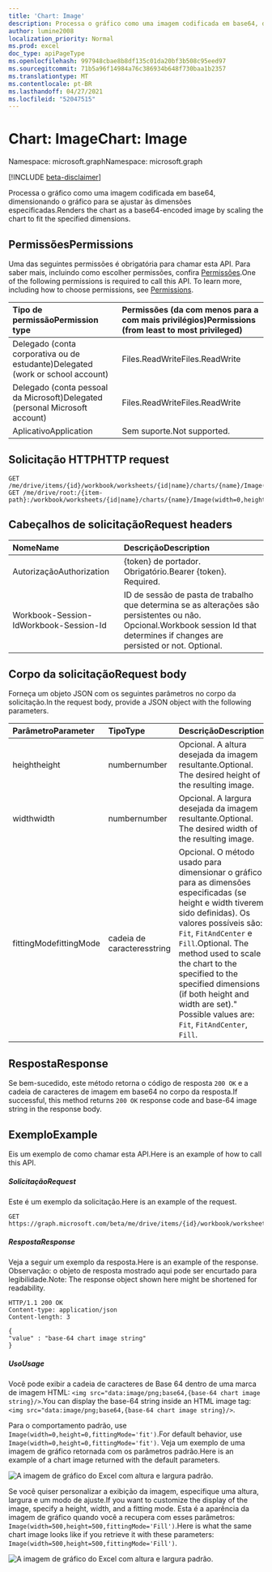 ```yaml
---
title: 'Chart: Image'
description: Processa o gráfico como uma imagem codificada em base64, dimensionando o gráfico para se ajustar às dimensões especificadas.
author: lumine2008
localization_priority: Normal
ms.prod: excel
doc_type: apiPageType
ms.openlocfilehash: 997948cbae8b8df135c01da20bf3b508c95eed97
ms.sourcegitcommit: 71b5a96f14984a76c386934b648f730baa1b2357
ms.translationtype: MT
ms.contentlocale: pt-BR
ms.lasthandoff: 04/27/2021
ms.locfileid: "52047515"
---
```

# <a name="chart-image"></a><span data-ttu-id="fa22c-103">Chart: Image</span><span class="sxs-lookup"><span data-stu-id="fa22c-103">Chart: Image</span></span>

<span data-ttu-id="fa22c-104">Namespace: microsoft.graph</span><span class="sxs-lookup"><span data-stu-id="fa22c-104">Namespace: microsoft.graph</span></span>

[!INCLUDE [beta-disclaimer](../../includes/beta-disclaimer.md)]

<span data-ttu-id="fa22c-105">Processa o gráfico como uma imagem codificada em base64, dimensionando o gráfico para se ajustar às dimensões especificadas.</span><span class="sxs-lookup"><span data-stu-id="fa22c-105">Renders the chart as a base64-encoded image by scaling the chart to fit the specified dimensions.</span></span>
## <a name="permissions"></a><span data-ttu-id="fa22c-106">Permissões</span><span class="sxs-lookup"><span data-stu-id="fa22c-106">Permissions</span></span>
<span data-ttu-id="fa22c-p101">Uma das seguintes permissões é obrigatória para chamar esta API. Para saber mais, incluindo como escolher permissões, confira [Permissões](/graph/permissions-reference).</span><span class="sxs-lookup"><span data-stu-id="fa22c-p101">One of the following permissions is required to call this API. To learn more, including how to choose permissions, see [Permissions](/graph/permissions-reference).</span></span>

|<span data-ttu-id="fa22c-109">Tipo de permissão</span><span class="sxs-lookup"><span data-stu-id="fa22c-109">Permission type</span></span>      | <span data-ttu-id="fa22c-110">Permissões (da com menos para a com mais privilégios)</span><span class="sxs-lookup"><span data-stu-id="fa22c-110">Permissions (from least to most privileged)</span></span>              |
|:--------------------|:---------------------------------------------------------|
|<span data-ttu-id="fa22c-111">Delegado (conta corporativa ou de estudante)</span><span class="sxs-lookup"><span data-stu-id="fa22c-111">Delegated (work or school account)</span></span> | <span data-ttu-id="fa22c-112">Files.ReadWrite</span><span class="sxs-lookup"><span data-stu-id="fa22c-112">Files.ReadWrite</span></span>    |
|<span data-ttu-id="fa22c-113">Delegado (conta pessoal da Microsoft)</span><span class="sxs-lookup"><span data-stu-id="fa22c-113">Delegated (personal Microsoft account)</span></span> | <span data-ttu-id="fa22c-114">Files.ReadWrite</span><span class="sxs-lookup"><span data-stu-id="fa22c-114">Files.ReadWrite</span></span>    |
|<span data-ttu-id="fa22c-115">Aplicativo</span><span class="sxs-lookup"><span data-stu-id="fa22c-115">Application</span></span> | <span data-ttu-id="fa22c-116">Sem suporte.</span><span class="sxs-lookup"><span data-stu-id="fa22c-116">Not supported.</span></span> |

## <a name="http-request"></a><span data-ttu-id="fa22c-117">Solicitação HTTP</span><span class="sxs-lookup"><span data-stu-id="fa22c-117">HTTP request</span></span>
<!-- { "blockType": "ignored" } -->
```http
GET /me/drive/items/{id}/workbook/worksheets/{id|name}/charts/{name}/Image(width=0,height=0,fittingMode='fit')
GET /me/drive/root:/{item-path}:/workbook/worksheets/{id|name}/charts/{name}/Image(width=0,height=0,fittingMode='fit')

```
## <a name="request-headers"></a><span data-ttu-id="fa22c-118">Cabeçalhos de solicitação</span><span class="sxs-lookup"><span data-stu-id="fa22c-118">Request headers</span></span>
| <span data-ttu-id="fa22c-119">Nome</span><span class="sxs-lookup"><span data-stu-id="fa22c-119">Name</span></span>       | <span data-ttu-id="fa22c-120">Descrição</span><span class="sxs-lookup"><span data-stu-id="fa22c-120">Description</span></span>|
|:---------------|:----------|
| <span data-ttu-id="fa22c-121">Autorização</span><span class="sxs-lookup"><span data-stu-id="fa22c-121">Authorization</span></span>  | <span data-ttu-id="fa22c-p102">{token} de portador. Obrigatório.</span><span class="sxs-lookup"><span data-stu-id="fa22c-p102">Bearer {token}. Required.</span></span> |
| <span data-ttu-id="fa22c-124">Workbook-Session-Id</span><span class="sxs-lookup"><span data-stu-id="fa22c-124">Workbook-Session-Id</span></span>  | <span data-ttu-id="fa22c-p103">ID de sessão de pasta de trabalho que determina se as alterações são persistentes ou não. Opcional.</span><span class="sxs-lookup"><span data-stu-id="fa22c-p103">Workbook session Id that determines if changes are persisted or not. Optional.</span></span>|

## <a name="request-body"></a><span data-ttu-id="fa22c-127">Corpo da solicitação</span><span class="sxs-lookup"><span data-stu-id="fa22c-127">Request body</span></span>
<span data-ttu-id="fa22c-128">Forneça um objeto JSON com os seguintes parâmetros no corpo da solicitação.</span><span class="sxs-lookup"><span data-stu-id="fa22c-128">In the request body, provide a JSON object with the following parameters.</span></span>

| <span data-ttu-id="fa22c-129">Parâmetro</span><span class="sxs-lookup"><span data-stu-id="fa22c-129">Parameter</span></span>    | <span data-ttu-id="fa22c-130">Tipo</span><span class="sxs-lookup"><span data-stu-id="fa22c-130">Type</span></span>   |<span data-ttu-id="fa22c-131">Descrição</span><span class="sxs-lookup"><span data-stu-id="fa22c-131">Description</span></span>|
|:---------------|:--------|:----------|
|<span data-ttu-id="fa22c-132">height</span><span class="sxs-lookup"><span data-stu-id="fa22c-132">height</span></span>|<span data-ttu-id="fa22c-133">number</span><span class="sxs-lookup"><span data-stu-id="fa22c-133">number</span></span>|<span data-ttu-id="fa22c-p104">Opcional. A altura desejada da imagem resultante.</span><span class="sxs-lookup"><span data-stu-id="fa22c-p104">Optional. The desired height of the resulting image.</span></span>|
|<span data-ttu-id="fa22c-136">width</span><span class="sxs-lookup"><span data-stu-id="fa22c-136">width</span></span>|<span data-ttu-id="fa22c-137">number</span><span class="sxs-lookup"><span data-stu-id="fa22c-137">number</span></span>|<span data-ttu-id="fa22c-p105">Opcional. A largura desejada da imagem resultante.</span><span class="sxs-lookup"><span data-stu-id="fa22c-p105">Optional. The desired width of the resulting image.</span></span>|
|<span data-ttu-id="fa22c-140">fittingMode</span><span class="sxs-lookup"><span data-stu-id="fa22c-140">fittingMode</span></span>|<span data-ttu-id="fa22c-141">cadeia de caracteres</span><span class="sxs-lookup"><span data-stu-id="fa22c-141">string</span></span>|<span data-ttu-id="fa22c-p106">Opcional. O método usado para dimensionar o gráfico para as dimensões especificadas (se height e width tiverem sido definidas).  Os valores possíveis são: `Fit`, `FitAndCenter` e `Fill`.</span><span class="sxs-lookup"><span data-stu-id="fa22c-p106">Optional. The method used to scale the chart to the specified to the specified dimensions (if both height and width are set)."  Possible values are: `Fit`, `FitAndCenter`, `Fill`.</span></span>|

## <a name="response"></a><span data-ttu-id="fa22c-145">Resposta</span><span class="sxs-lookup"><span data-stu-id="fa22c-145">Response</span></span>

<span data-ttu-id="fa22c-146">Se bem-sucedido, este método retorna o código de resposta `200 OK` e a cadeia de caracteres de imagem em base64 no corpo da resposta.</span><span class="sxs-lookup"><span data-stu-id="fa22c-146">If successful, this method returns `200 OK` response code and base-64 image string in the response body.</span></span>

## <a name="example"></a><span data-ttu-id="fa22c-147">Exemplo</span><span class="sxs-lookup"><span data-stu-id="fa22c-147">Example</span></span>
<span data-ttu-id="fa22c-148">Eis um exemplo de como chamar esta API.</span><span class="sxs-lookup"><span data-stu-id="fa22c-148">Here is an example of how to call this API.</span></span>
##### <a name="request"></a><span data-ttu-id="fa22c-149">Solicitação</span><span class="sxs-lookup"><span data-stu-id="fa22c-149">Request</span></span>
<span data-ttu-id="fa22c-150">Este é um exemplo da solicitação.</span><span class="sxs-lookup"><span data-stu-id="fa22c-150">Here is an example of the request.</span></span>
<!-- { "blockType": "ignored" } -->
```http
GET https://graph.microsoft.com/beta/me/drive/items/{id}/workbook/worksheets/{id|name}/charts/{name}/Image(width=0,height=0,fittingMode='fit')
```

##### <a name="response"></a><span data-ttu-id="fa22c-151">Resposta</span><span class="sxs-lookup"><span data-stu-id="fa22c-151">Response</span></span>
<span data-ttu-id="fa22c-152">Veja a seguir um exemplo da resposta.</span><span class="sxs-lookup"><span data-stu-id="fa22c-152">Here is an example of the response.</span></span> <span data-ttu-id="fa22c-153">Observação: o objeto de resposta mostrado aqui pode ser encurtado para legibilidade.</span><span class="sxs-lookup"><span data-stu-id="fa22c-153">Note: The response object shown here might be shortened for readability.</span></span>
<!-- { "blockType": "ignored" } -->
```http
HTTP/1.1 200 OK
Content-type: application/json
Content-length: 3

{
"value" : "base-64 chart image string"
}
```

##### <a name="usage"></a><span data-ttu-id="fa22c-154">Uso</span><span class="sxs-lookup"><span data-stu-id="fa22c-154">Usage</span></span>

<span data-ttu-id="fa22c-155">Você pode exibir a cadeia de caracteres de Base 64 dentro de uma marca de imagem HTML: `<img src="data:image/png;base64,{base-64 chart image string}/>`.</span><span class="sxs-lookup"><span data-stu-id="fa22c-155">You can display the base-64 string inside an HTML image tag: `<img src="data:image/png;base64,{base-64 chart image string}/>`.</span></span>

<span data-ttu-id="fa22c-156">Para o comportamento padrão, use `Image(width=0,height=0,fittingMode='fit')`.</span><span class="sxs-lookup"><span data-stu-id="fa22c-156">For default behavior, use `Image(width=0,height=0,fittingMode='fit')`.</span></span> <span data-ttu-id="fa22c-157">Veja um exemplo de uma imagem de gráfico retornada com os parâmetros padrão.</span><span class="sxs-lookup"><span data-stu-id="fa22c-157">Here is an example of a chart image returned with the default parameters.</span></span>

![A imagem de gráfico do Excel com altura e largura padrão.](https://cdn.graph.office.net/prod/GraphDocuments/en-us/concepts/images/GetChart-default.png)

<span data-ttu-id="fa22c-159">Se você quiser personalizar a exibição da imagem, especifique uma altura, largura e um modo de ajuste.</span><span class="sxs-lookup"><span data-stu-id="fa22c-159">If you want to customize the display of the image, specify a height, width, and a fitting mode.</span></span> <span data-ttu-id="fa22c-160">Esta é a aparência da imagem de gráfico quando você a recupera com esses parâmetros: `Image(width=500,height=500,fittingMode='Fill')`.</span><span class="sxs-lookup"><span data-stu-id="fa22c-160">Here is what the same chart image looks like if you retrieve it with these parameters: `Image(width=500,height=500,fittingMode='Fill')`.</span></span>

![A imagem de gráfico do Excel com altura e largura padrão.](https://cdn.graph.office.net/prod/GraphDocuments/en-us/concepts/images/GetChart-fill.png)

<!-- uuid: 8fcb5dbc-d5aa-4681-8e31-b001d5168d79
2015-10-25 14:57:30 UTC -->
<!--
{
  "type": "#page.annotation",
  "description": "Chart: Image",
  "keywords": "",
  "section": "documentation",
  "tocPath": "",
  "suppressions": []
}
-->


